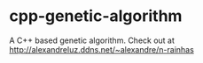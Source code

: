 # cpp-genetic-algorithm
A C++ based genetic algorithm. Check out at http://alexandreluz.ddns.net/~alexandre/n-rainhas
